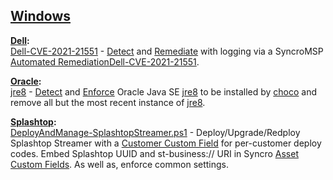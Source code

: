 ## [Windows](https://github.com/SyncroScripting/Artichoke_Consulting/tree/main/Windows) 
**[Dell](https://github.com/SyncroScripting/Artichoke_Consulting/tree/main/Windows/Dell "Dell"):**  
[Dell-CVE-2021-21551](https://github.com/SyncroScripting/Artichoke_Consulting/blob/main/Windows/Splashtop/DeployAndManage-SplashtopStreamer.ps1) - [Detect](https://github.com/SyncroScripting/Artichoke_Consulting/blob/main/Windows/Dell/Dell-CVE-2021-21551/Detect-Dell-CVE-2021-21551.ps1) and [Remediate](https://github.com/SyncroScripting/Artichoke_Consulting/blob/main/Windows/Dell/Dell-CVE-2021-21551/Remediate-Dell-CVE-2021-21551.ps1) with logging via a SyncroMSP [Automated Remediation](https://help.syncromsp.com/hc/en-us/articles/360001249633-Automated-Remediation)[Dell-CVE-2021-21551](https://nvd.nist.gov/vuln/detail/CVE-2021-21551).

**[Oracle](https://github.com/SyncroScripting/Artichoke_Consulting/tree/main/Windows/Oracle "Oracle"):**  
[jre8](https://github.com/SyncroScripting/Artichoke_Consulting/blob/main/Windows/Splashtop/DeployAndManage-SplashtopStreamer.ps1) - [Detect](https://github.com/SyncroScripting/Artichoke_Consulting/blob/main/Windows/Oracle/jre8/Detect-Outdated-jre8.ps1) and [Enforce](https://github.com/SyncroScripting/Artichoke_Consulting/blob/main/Windows/Oracle/jre8/Enforce-ChocoManaged-jre8.ps1) Oracle Java SE [jre8](https://community.chocolatey.org/packages/jre8) to be installed by [choco](https://chocolatey.org) and remove all but the most recent instance of [jre8](https://community.chocolatey.org/packages/jre8).

**[Splashtop](https://github.com/SyncroScripting/Artichoke_Consulting/tree/main/Windows/Splashtop "Splashtop"):**   
[DeployAndManage-SplashtopStreamer.ps1](https://github.com/SyncroScripting/Artichoke_Consulting/blob/main/Windows/Splashtop/DeployAndManage-SplashtopStreamer.ps1) - Deploy/Upgrade/Redploy Splashtop Streamer with a [Customer Custom Field](https://help.syncromsp.com/hc/en-us/articles/115002530153-Customer-Custom-Fields) for per-customer deploy codes. Embed Splashtop UUID and st-business:// URI in Syncro [Asset Custom Fields](https://help.syncromsp.com/hc/en-us/articles/115002529873-Asset-Custom-Fields). As well as, enforce common settings.
